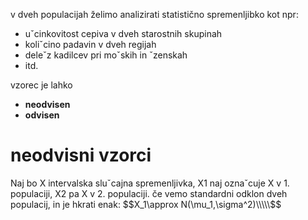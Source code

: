 v dveh populacijah želimo analizirati statistično spremenljibko kot npr:
- uˇcinkovitost cepiva v dveh starostnih skupinah  
- koliˇcino padavin v dveh regijah  
- deleˇz kadilcev pri moˇskih in ˇzenskah  
- itd.

vzorec je lahko 
- **neodvisen**
- **odvisen**

# neodvisni vzorci
Naj bo X intervalska sluˇcajna spremenljivka, X1 naj oznaˇcuje X v 1.  
populaciji, X2 pa X v 2. populaciji.
 če vemo standardni odklon dveh populacij, in je hkrati enak:
 $$X_1\approx N(\mu_1,\sigma^2)\\\\\$$
